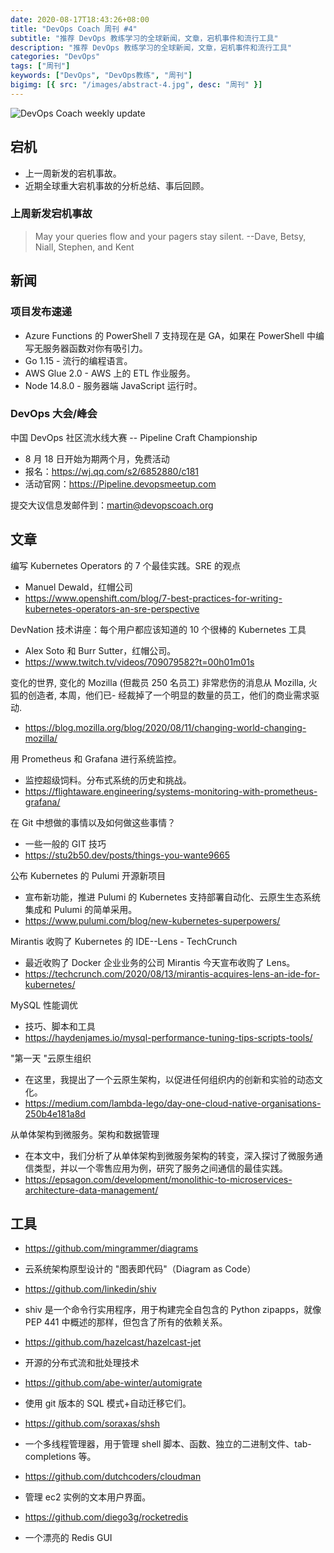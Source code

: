 ```yaml
---
date: 2020-08-17T18:43:26+08:00
title: "DevOps Coach 周刊 #4"
subtitle: "推荐 DevOps 教练学习的全球新闻，文章，宕机事件和流行工具"
description: "推荐 DevOps 教练学习的全球新闻，文章，宕机事件和流行工具"
categories: "DevOps"
tags: ["周刊"]
keywords: ["DevOps", "DevOps教练", "周刊"]
bigimg: [{ src: "/images/abstract-4.jpg", desc: "周刊" }]
---
```


![DevOps Coach weekly update](/images/weeklyupdate.jpg)

## 宕机

- 上一周新发的宕机事故。
- 近期全球重大宕机事故的分析总结、事后回顾。

### 上周新发宕机事故

> May your queries flow and your pagers stay silent.
> --Dave, Betsy, Niall, Stephen, and Kent

## 新闻

### 项目发布速递

- Azure Functions 的 PowerShell 7 支持现在是 GA，如果在 PowerShell 中编写无服务器函数对你有吸引力。
- Go 1.15 - 流行的编程语言。
- AWS Glue 2.0 - AWS 上的 ETL 作业服务。
- Node 14.8.0 - 服务器端 JavaScript 运行时。

### DevOps 大会/峰会

中国 DevOps 社区流水线大赛 -- Pipeline Craft Championship

- 8 月 18 日开始为期两个月，免费活动
- 报名：https://wj.qq.com/s2/6852880/c181
- 活动官网：https://Pipeline.devopsmeetup.com

提交大议信息发邮件到：martin@devopscoach.org

## 文章

编写 Kubernetes Operators 的 7 个最佳实践。SRE 的观点

- Manuel Dewald，红帽公司
- https://www.openshift.com/blog/7-best-practices-for-writing-kubernetes-operators-an-sre-perspective

DevNation 技术讲座：每个用户都应该知道的 10 个很棒的 Kubernetes 工具

- Alex Soto 和 Burr Sutter，红帽公司。
- https://www.twitch.tv/videos/709079582?t=00h01m01s

变化的世界, 变化的 Mozilla (但裁员 250 名员工) 非常悲伤的消息从 Mozilla, 火狐的创造者, 本周，他们已- 经裁掉了一个明显的数量的员工，他们的商业需求驱动.

- https://blog.mozilla.org/blog/2020/08/11/changing-world-changing-mozilla/

用 Prometheus 和 Grafana 进行系统监控。

- 监控超级饲料。分布式系统的历史和挑战。
- https://flightaware.engineering/systems-monitoring-with-prometheus-grafana/

在 Git 中想做的事情以及如何做这些事情？

- 一些一般的 GIT 技巧
- https://stu2b50.dev/posts/things-you-wante9665

公布 Kubernetes 的 Pulumi 开源新项目

- 宣布新功能，推进 Pulumi 的 Kubernetes 支持部署自动化、云原生生态系统集成和 Pulumi 的简单采用。
- https://www.pulumi.com/blog/new-kubernetes-superpowers/

Mirantis 收购了 Kubernetes 的 IDE--Lens - TechCrunch

- 最近收购了 Docker 企业业务的公司 Mirantis 今天宣布收购了 Lens。
- https://techcrunch.com/2020/08/13/mirantis-acquires-lens-an-ide-for-kubernetes/

MySQL 性能调优

- 技巧、脚本和工具
- https://haydenjames.io/mysql-performance-tuning-tips-scripts-tools/

"第一天 "云原生组织

- 在这里，我提出了一个云原生架构，以促进任何组织内的创新和实验的动态文化。
- https://medium.com/lambda-lego/day-one-cloud-native-organisations-250b4e181a8d

从单体架构到微服务。架构和数据管理

- 在本文中，我们分析了从单体架构到微服务架构的转变，深入探讨了微服务通信类型，并以一个零售应用为例，研究了服务之间通信的最佳实践。
- https://epsagon.com/development/monolithic-to-microservices-architecture-data-management/

## 工具

- https://github.com/mingrammer/diagrams
- 云系统架构原型设计的 "图表即代码"（Diagram as Code）

- https://github.com/linkedin/shiv
- shiv 是一个命令行实用程序，用于构建完全自包含的 Python zipapps，就像 PEP 441 中概述的那样，但包含了所有的依赖关系。

- https://github.com/hazelcast/hazelcast-jet
- 开源的分布式流和批处理技术

- https://github.com/abe-winter/automigrate
- 使用 git 版本的 SQL 模式+自动迁移它们。

- https://github.com/soraxas/shsh
- 一个多线程管理器，用于管理 shell 脚本、函数、独立的二进制文件、tab-completions 等。

- https://github.com/dutchcoders/cloudman
- 管理 ec2 实例的文本用户界面。

- https://github.com/diego3g/rocketredis
- 一个漂亮的 Redis GUI
